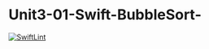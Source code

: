 # Unit3-01-Swift-BubbleSort-
[![SwiftLint](https://github.com/ICS4U-Programming-ValI/Unit3-01-Swift-BubbleSort-/workflows/SwiftLint/badge.svg)](https://github.com/ICS4U-Programming-ValI/Unit3-01-Swift-BubbleSort-/actions)
